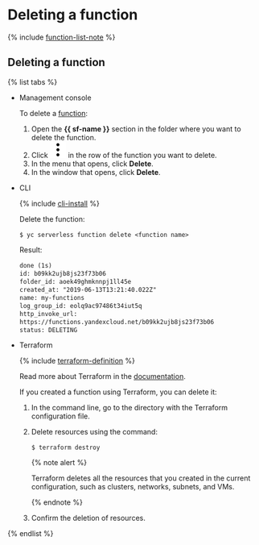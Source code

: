 # Deleting a function

{% include [function-list-note](../../../_includes/functions/function-list-note.md) %}

## Deleting a function

{% list tabs %}

- Management console

    To delete a [function](../../concepts/function.md):
    1. Open the **{{ sf-name }}** section in the folder where you want to delete the function.
    1. Click ![image](../../../_assets/vertical-ellipsis.svg) in the row of the function you want to delete.
    1. In the menu that opens, click **Delete**.
    1. In the window that opens, click **Delete**.

- CLI

    {% include [cli-install](../../../_includes/cli-install.md) %}

    Delete the function:

    ```
    $ yc serverless function delete <function name>
    ```

    Result:

    ```
    done (1s)    
    id: b09kk2ujb8js23f73b06
    folder_id: aoek49ghmknnpj1ll45e
    created_at: "2019-06-13T13:21:40.022Z"
    name: my-functions
    log_group_id: eolq9ac97486t34iut5q
    http_invoke_url: https://functions.yandexcloud.net/b09kk2ujb8js23f73b06
    status: DELETING
    ```

- Terraform

    {% include [terraform-definition](../../../solutions/_solutions_includes/terraform-definition.md) %}

    Read more about Terraform in the [documentation](../../../solutions/infrastructure-management/terraform-quickstart.md#install-terraform).

    If you created a function using Terraform, you can delete it:

    1. In the command line, go to the directory with the Terraform configuration file.

    2. Delete resources using the command:

       ```
       $ terraform destroy
       ```

       {% note alert %}

       Terraform deletes all the resources that you created in the current configuration, such as clusters, networks, subnets, and VMs.

       {% endnote %}

    3. Confirm the deletion of resources.

{% endlist %}

